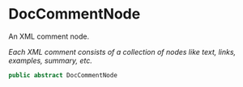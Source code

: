 # DocCommentNode
An XML comment node.

_Each XML comment consists of a collection of nodes like text, links, examples, summary, etc._

```cs
public abstract DocCommentNode 
```

